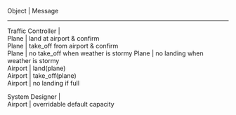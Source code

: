  Object              | Message                            
---------------------- -----------------------------------
 Traffic Controller |                                   
 Plane | land at airport & confirm          
 Plane | take_off from airport & confirm    
 Plane | no take_off when weather is stormy
 Plane | no landing when weather is stormy  
 Airport | land(plane)                       
 Airport | take_off(plane)                    
 Airport | no landing if full                 

 System Designer |                                    
 Airport | overridable default capacity       
